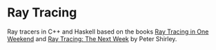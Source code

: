 # Ray Tracing

Ray tracers in C++ and Haskell based on the books [Ray Tracing in One Weekend](https://raytracing.github.io//books/RayTracingInOneWeekend.html) and [Ray Tracing: The Next Week](https://raytracing.github.io//books/RayTracingTheNextWeek.html) by Peter Shirley. 
